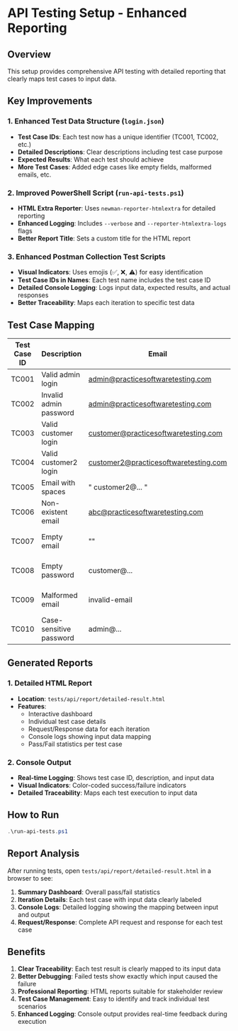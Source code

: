 # API Testing Setup - Enhanced Reporting

## Overview

This setup provides comprehensive API testing with detailed reporting that clearly maps test cases to input data.

## Key Improvements

### 1. Enhanced Test Data Structure (`login.json`)

- **Test Case IDs**: Each test now has a unique identifier (TC001, TC002, etc.)
- **Detailed Descriptions**: Clear descriptions including test case purpose
- **Expected Results**: What each test should achieve
- **More Test Cases**: Added edge cases like empty fields, malformed emails, etc.

### 2. Improved PowerShell Script (`run-api-tests.ps1`)

- **HTML Extra Reporter**: Uses `newman-reporter-htmlextra` for detailed reporting
- **Enhanced Logging**: Includes `--verbose` and `--reporter-htmlextra-logs` flags
- **Better Report Title**: Sets a custom title for the HTML report

### 3. Enhanced Postman Collection Test Scripts

- **Visual Indicators**: Uses emojis (✅, ❌, ⚠️) for easy identification
- **Test Case IDs in Names**: Each test name includes the test case ID
- **Detailed Console Logging**: Logs input data, expected results, and actual responses
- **Better Traceability**: Maps each iteration to specific test data

## Test Case Mapping

| Test Case ID | Description             | Email                                 | Password  | Expected Result     |
| ------------ | ----------------------- | ------------------------------------- | --------- | ------------------- |
| TC001        | Valid admin login       | admin@practicesoftwaretesting.com     | welcome01 | ✅ Success          |
| TC002        | Invalid admin password  | admin@practicesoftwaretesting.com     | welcome   | ❌ 401 Error        |
| TC003        | Valid customer login    | customer@practicesoftwaretesting.com  | welcome01 | ✅ Success          |
| TC004        | Valid customer2 login   | customer2@practicesoftwaretesting.com | welcome01 | ✅ Success          |
| TC005        | Email with spaces       | " customer2@... "                     | welcome01 | ✅ Success          |
| TC006        | Non-existent email      | abc@practicesoftwaretesting.com       | pass123   | ❌ 401 Error        |
| TC007        | Empty email             | ""                                    | welcome01 | ❌ Validation Error |
| TC008        | Empty password          | customer@...                          | ""        | ❌ Validation Error |
| TC009        | Malformed email         | invalid-email                         | welcome01 | ❌ Validation Error |
| TC010        | Case-sensitive password | admin@...                             | WELCOME01 | ❌ 401 Error        |

## Generated Reports

### 1. Detailed HTML Report

- **Location**: `tests/api/report/detailed-result.html`
- **Features**:
  - Interactive dashboard
  - Individual test case details
  - Request/Response data for each iteration
  - Console logs showing input data mapping
  - Pass/Fail statistics per test case

### 2. Console Output

- **Real-time Logging**: Shows test case ID, description, and input data
- **Visual Indicators**: Color-coded success/failure indicators
- **Detailed Traceability**: Maps each test execution to input data

## How to Run

```powershell
.\run-api-tests.ps1
```

## Report Analysis

After running tests, open `tests/api/report/detailed-result.html` in a browser to see:

1. **Summary Dashboard**: Overall pass/fail statistics
2. **Iteration Details**: Each test case with input data clearly labeled
3. **Console Logs**: Detailed logging showing the mapping between input and output
4. **Request/Response**: Complete API request and response for each test case

## Benefits

1. **Clear Traceability**: Each test result is clearly mapped to its input data
2. **Better Debugging**: Failed tests show exactly which input caused the failure
3. **Professional Reporting**: HTML reports suitable for stakeholder review
4. **Test Case Management**: Easy to identify and track individual test scenarios
5. **Enhanced Logging**: Console output provides real-time feedback during execution
